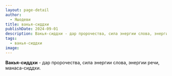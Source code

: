 ```yaml
---
layout: page-detail
author:
  - Яшодеви
title: вакья-сиддхи
publishDate: 2024-09-01
description: Вакья-сиддхи - дар пророчества, сила энергии слова, энергии речи, манаса-сиддхи.
tags:
  - вакья-сиддхи
image:
---
```

**Вакья-сиддхи** - дар пророчества, сила энергии слова, энергии речи, манаса-сиддхи.

